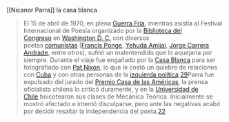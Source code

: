 [[Nicanor Parra]] la casa blanca 

> El 15 de abril de 1970, en plena [Guerra Fría](https://es.wikipedia.org/wiki/Guerra_Fr%C3%ADa "Guerra Fría"), mientras asistía al Festival Internacional de Poesía organizado por la [Biblioteca del Congreso](https://es.wikipedia.org/wiki/Biblioteca_del_Congreso_de_Estados_Unidos "Biblioteca del Congreso de Estados Unidos") en [Washington D. C.](https://es.wikipedia.org/wiki/Washington_D._C. "Washington D. C.") con diversos poetas [comunistas](https://es.wikipedia.org/wiki/Comunismo "Comunismo") ([Francis Ponge](https://es.wikipedia.org/wiki/Francis_Ponge "Francis Ponge"), [Yehuda Amijai](https://es.wikipedia.org/wiki/Yehuda_Amijai "Yehuda Amijai"), [Jorge Carrera Andrade](https://es.wikipedia.org/wiki/Jorge_Carrera_Andrade "Jorge Carrera Andrade"), entre otros), sufrió un malentendido que lo aquejaría por siempre. Durante el viaje fue engañado por la [Casa Blanca](https://es.wikipedia.org/wiki/Casa_Blanca "Casa Blanca") para ser fotografiado con [Pat Nixon](https://es.wikipedia.org/wiki/Pat_Nixon "Pat Nixon"), lo que le costó un quiebre de relaciones con [Cuba](https://es.wikipedia.org/wiki/Cuba "Cuba") y con otras personas de la [izquierda política](https://es.wikipedia.org/wiki/Izquierda_pol%C3%ADtica "Izquierda política").[29](https://es.wikipedia.org/wiki/Nicanor_Parra#cite_note-Car12-intro-34)​ Parra fue expulsado del jurado del [Premio Casa de las Américas](https://es.wikipedia.org/wiki/Premio_Casa_de_las_Am%C3%A9ricas "Premio Casa de las Américas"), la prensa oficialista chilena lo criticó duramente, y en la [Universidad de Chile](https://es.wikipedia.org/wiki/Universidad_de_Chile "Universidad de Chile") boicotearon sus clases de Mecánica Teórica. Inicialmente se mostró afectado e intentó disculparse, pero ante las negativas acabó por decidir resaltar la independencia del poeta.[22](https://es.wikipedia.org/wiki/Nicanor_Parra#cite_note-Parra06-intro-25)​